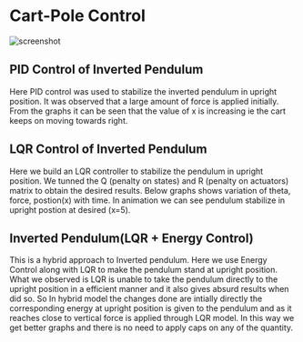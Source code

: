 # Cart-Pole Control
![screenshot](https://user-images.githubusercontent.com/92177410/177828130-e6b4d092-40fd-439d-bd4b-a5d0363f0c1d.png)
## PID Control of Inverted Pendulum
Here PID control was used to stabilize the inverted pendulum in upright position. It was observed that a large amount of force is applied initially. From the graphs it can be seen that the value of x is increasing ie the cart keeps on moving towards right.

## LQR Control of Inverted Pendulum
Here we build an LQR controller to stabilize the pendulum in upright position. We tunned the Q (penalty on states) and R (penalty on actuators) matrix to obtain the desired results. Below graphs shows variation of theta, force, postion(x) with time. In animation we can see pendulum stabilize in upright postion at desired (x=5).

## Inverted Pendulum(LQR + Energy Control)
This is a hybrid approach to Inverted pendulum. Here we use Energy Control along with LQR to make the pendulum stand at upright position.
What we observed is LQR is unable to take the pendulum directly to the upright position in a efficient manner and it also gives absurd results when did so.
So In hybrid model the changes done are intially directly the corresponding energy at upright position is given to the pendulum and as it reaches close to vertical force is applied through LQR model. In this way we get better graphs and there is no need to apply caps on any of the quantity.
